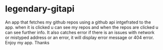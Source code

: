 # legendary-gitapi
An app that fetches my github repos using a github api intgefrated to the app. when it is clicked u can see my repos and when the repos are clicked u can see further info. It also catches error if there is an issues with network or mistyped address or an error, it will display error message or 404 error. Enjoy my app. Thanks
